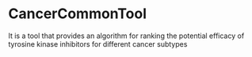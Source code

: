 # CancerCommonTool
It is a tool that provides an algorithm for ranking the potential efficacy of tyrosine kinase inhibitors for different cancer subtypes
